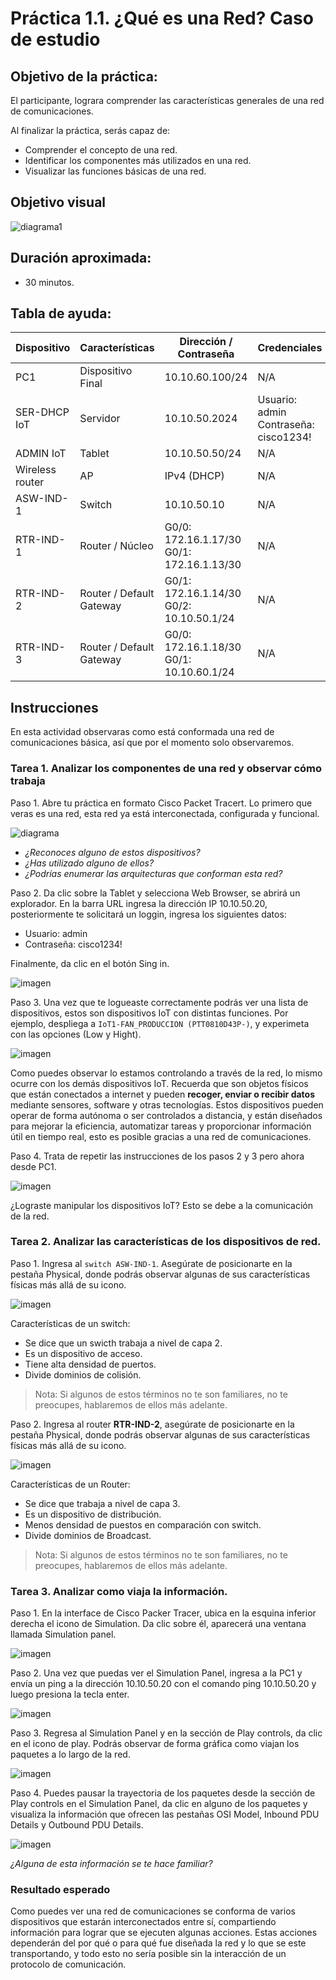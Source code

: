 # Práctica 1.1. ¿Qué es una Red? Caso de estudio

## Objetivo de la práctica:
El participante, lograra comprender las características generales de una red de comunicaciones.  

Al finalizar la práctica, serás capaz de: 

- Comprender el concepto de una red.  
- Identificar los componentes más utilizados en una red. 
- Visualizar las funciones básicas de una red.  

## Objetivo visual 

![diagrama1](../Imagenes/Práctica1/1.png)

## Duración aproximada:
- 30 minutos.

## Tabla de ayuda:

| Dispositivo     | Características        | Dirección / Contraseña                              | Credenciales                            |
|-----------------|------------------------|-----------------------------------------------------|-----------------------------------------|
| PC1             | Dispositivo Final      | 10.10.60.100/24                                     | N/A                                     |
| SER-DHCP IoT    | Servidor               | 10.10.50.2024                                       | Usuario: admin<br>Contraseña: cisco1234! |
| ADMIN IoT       | Tablet                 | 10.10.50.50/24                                      | N/A                                     |
| Wireless router | AP                     | IPv4 (DHCP)                                         | N/A                                     |
| ASW-IND-1       | Switch                 | 10.10.50.10                                         | N/A                                     |
| RTR-IND-1       | Router / Núcleo        | G0/0: 172.16.1.17/30<br>G0/1: 172.16.1.13/30         | N/A                                     |
| RTR-IND-2       | Router / Default Gateway | G0/1: 172.16.1.14/30<br>G0/2: 10.10.50.1/24        | N/A                                     |
| RTR-IND-3       | Router / Default Gateway | G0/0: 172.16.1.18/30<br>G0/1: 10.10.60.1/24                               | N/A                                     |


## Instrucciones 

En esta actividad observaras como está conformada una red de comunicaciones básica, así que por el momento solo observaremos.

### Tarea 1. Analizar los componentes de una red y observar cómo trabaja 

Paso 1. Abre tu práctica en formato Cisco Packet Tracert. Lo primero que veras es una red, esta red ya está interconectada, configurada y funcional.

![diagrama](../Imagenes/Práctica1/2.png)

- *¿Reconoces alguno de estos dispositivos?*  
- *¿Has utilizado alguno de ellos?*  
- *¿Podrías enumerar las arquitecturas que conforman esta red?*

Paso 2. Da clic sobre la Tablet y selecciona Web Browser, se abrirá un explorador. En la barra URL ingresa la  dirección IP 10.10.50.20, posteriormente te solicitará un loggin, ingresa los siguientes datos:

- Usuario: admin
- Contraseña: cisco1234!

Finalmente, da clic en el botón Sing in.

![imagen](../Imagenes/Práctica1/3.png)

Paso 3. Una vez que te logueaste correctamente podrás ver una lista de dispositivos, estos son dispositivos IoT con distintas funciones. Por ejemplo, despliega a `IoT1-FAN_PRODUCCION (PTT0810D43P-)`, y experimeta con las opciones (Low y Hight).

![imagen](../Imagenes/Práctica1/4.png)

Como puedes observar lo estamos controlando a través de la red, lo mismo ocurre con los demás dispositivos IoT. Recuerda que son objetos físicos que están conectados a internet y pueden **recoger, enviar o recibir datos** mediante sensores, software y otras tecnologías. 
Estos dispositivos pueden operar de forma autónoma o ser controlados a distancia, y están diseñados para mejorar la eficiencia, automatizar tareas y proporcionar información útil en tiempo real, esto es posible gracias a una red de comunicaciones.

Paso 4. Trata de repetir las instrucciones de los pasos 2 y 3 pero ahora desde PC1.

![imagen](../Imagenes/Práctica1/5.png)

¿Lograste manipular los dispositivos IoT? Esto se debe a la comunicación de la red.

### Tarea 2. Analizar las características de los dispositivos de red.

Paso 1. Ingresa al `switch ASW-IND-1`. Asegúrate de posicionarte en la pestaña Physical, donde podrás observar algunas de sus características físicas más allá de su icono.

![imagen](../Imagenes/Práctica1/6.png)

Características de un switch:

- Se dice que un  swicth trabaja a nivel de capa 2.
- Es un dispositivo de acceso.
- Tiene alta densidad de puertos.
- Divide dominios de colisión.

> Nota: Si algunos de estos términos no te son familiares, no te preocupes, hablaremos de ellos más adelante.

Paso 2. Ingresa al router **RTR-IND-2**, asegúrate de posicionarte en la pestaña Physical, donde podrás observar algunas de sus características físicas más allá de su icono.

![imagen](../Imagenes/Práctica1/11.png)

Características de un Router: 

- Se dice que trabaja a nivel de capa 3.
- Es un dispositivo de distribución.
- Menos densidad de puestos en comparación con switch.
- Divide dominios de Broadcast. 

> Nota: Si algunos de estos términos no te son familiares, no te preocupes, hablaremos de ellos más adelante.

### Tarea 3. Analizar como viaja la información.

Paso 1. En la interface de Cisco Packer Tracer, ubica en la esquina inferior derecha el icono de Simulation. Da clic sobre él, aparecerá una ventana llamada Simulation panel.

![imagen](../Imagenes/Práctica1/7.png)

Paso 2. Una vez que puedas ver el Simulation Panel, ingresa a la PC1 y envía un ping a la dirección 10.10.50.20 con el comando ping 10.10.50.20 y luego presiona la tecla enter.

![imagen](../Imagenes/Práctica1/8.png)

Paso 3. Regresa al Simulation Panel y en la sección de Play controls, da clic en el icono de play. Podrás observar de forma gráfica como viajan los paquetes a lo largo de la red.

![imagen](../Imagenes/Práctica1/9.png)

Paso 4. Puedes pausar la trayectoria de los paquetes desde la sección de Play controls en el Simulation Panel, da clic en alguno de los paquetes y visualiza la información que ofrecen las pestañas OSI Model, Inbound PDU Details y Outbound PDU Details.

![imagen](../Imagenes/Práctica1/10.png)

*¿Alguna de esta información se te hace familiar?*


### Resultado esperado
Como puedes ver una red de comunicaciones se conforma de varios dispositivos que estarán interconectados entre sí, compartiendo información para lograr que se ejecuten algunas acciones. Estas acciones dependerán del por qué o para qué fue diseñada la red y lo que se este transportando, y todo esto no sería posible sin la interacción de un protocolo de comunicación. 
